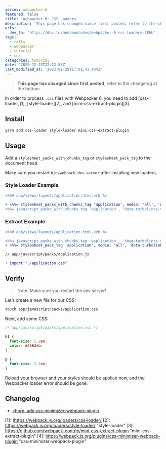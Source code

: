 ```yaml
---
series: webpacker-6
featured: false
title: 'Webpacker 6: CSS Loaders'
description: 'This page has changed since first posted, refer to the changelog at the bottom.   In order to proces...'
urls:
  dev_to: 'https://dev.to/andrewmcodes/webpacker-6-css-loaders-28hb'
tags:
  - rails
  - webpacker
  - tutorial
  - css
categories: tutorial
date: '2020-12-23T22:12:55Z'
last_modified_at: '2022-01-29T17:01:41.484Z'
---
```


> **This page has changed since first posted**, refer to the changelog at the bottom.

In order to process `.css` files with Webpacker 6, you need to add [css-loader][1], [style-loader][2], and [mini-css-extract-plugin][3].

## Install

```bash
yarn add css-loader style-loader mini-css-extract-plugin
```

## Usage

Add a `stylesheet_packs_with_chunks_tag` or `stylesheet_pack_tag` to the document head.

Make sure you restart `bin/webpack-dev-server` after installing new loaders.

### Style Loader Example

```diff
<%%# app/views/layouts/application.html.erb %>

+ <%%= stylesheet_packs_with_chunks_tag 'application', media: 'all', 'data-turbolinks-track': 'reload' %>
<%%= javascript_packs_with_chunks_tag 'application', 'data-turbolinks-track': 'reload' %>
```

### Extract Example

```diff
<%%# app/views/layouts/application.html.erb %>

<%%= javascript_packs_with_chunks_tag 'application', 'data-turbolinks-track': 'reload' %>
+ <%%= stylesheet_pack_tag 'application', media: 'all', 'data-turbolinks-track': 'reload' %>
```

```diff
// app/javascript/packs/application.js

+ import "./application.css"
```

## Verify

> Note: Make sure you restart the dev server!

Let’s create a new file for our CSS:

```diff
touch app/javascript/packs/application.css
```

Next, add some CSS:

```css
/* app/javascript/packs/application.css */

h1 {
  font-size: 2.2em;
  color: #2563eb;
}

p {
  font-size: 1.2em;
}
```

Reload your browser and your styles should be applied now, and the Webpacker loader error should be gone.

## Changelog

- [chore: add css-minimizer-webpack-plugin](https://github.com/andrewmcodes/andrewm-codes-website/pull/12/commits/6b50b3e1a08236a09cd836c97066ddd4e3b76eed)

[1]: (https://webpack.js.org/loaders/css-loader/
[2]: https://webpack.js.org/loaders/style-loader/ "style-loader"
[3]: https://github.com/webpack-contrib/mini-css-extract-plugin "mini-css-extract-plugin"
[4]: https://webpack.js.org/plugins/css-minimizer-webpack-plugin "css-minimizer-webpack-plugin"
